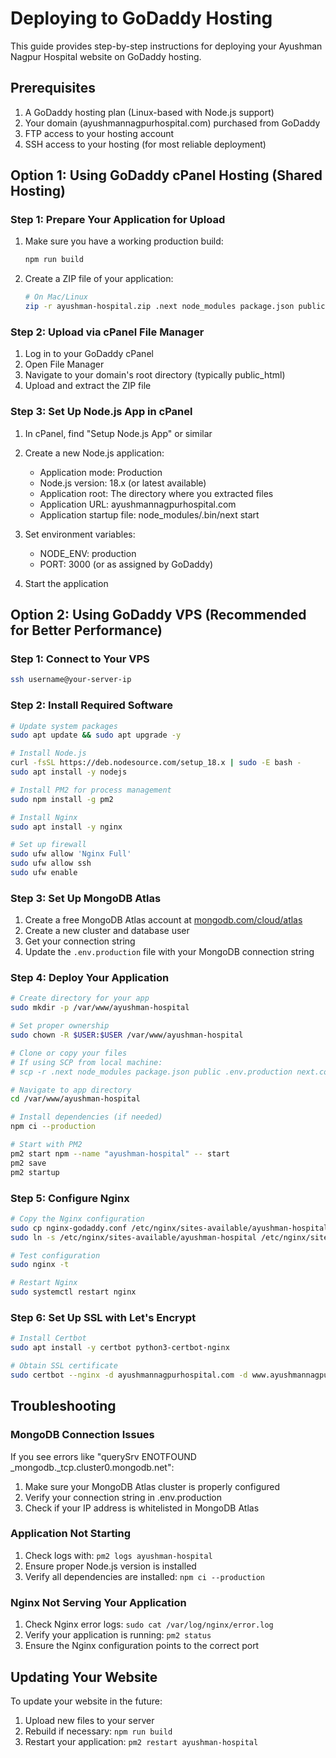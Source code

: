 # Deploying to GoDaddy Hosting

This guide provides step-by-step instructions for deploying your Ayushman Nagpur Hospital website on GoDaddy hosting.

## Prerequisites

1. A GoDaddy hosting plan (Linux-based with Node.js support)
2. Your domain (ayushmannagpurhospital.com) purchased from GoDaddy
3. FTP access to your hosting account
4. SSH access to your hosting (for most reliable deployment)

## Option 1: Using GoDaddy cPanel Hosting (Shared Hosting)

### Step 1: Prepare Your Application for Upload

1. Make sure you have a working production build:
   ```bash
   npm run build
   ```

2. Create a ZIP file of your application:
   ```bash
   # On Mac/Linux
   zip -r ayushman-hospital.zip .next node_modules package.json public .env.production next.config.js
   ```

### Step 2: Upload via cPanel File Manager

1. Log in to your GoDaddy cPanel
2. Open File Manager
3. Navigate to your domain's root directory (typically public_html)
4. Upload and extract the ZIP file

### Step 3: Set Up Node.js App in cPanel

1. In cPanel, find "Setup Node.js App" or similar
2. Create a new Node.js application:
   - Application mode: Production
   - Node.js version: 18.x (or latest available)
   - Application root: The directory where you extracted files
   - Application URL: ayushmannagpurhospital.com
   - Application startup file: node_modules/.bin/next start

2. Set environment variables:
   - NODE_ENV: production
   - PORT: 3000 (or as assigned by GoDaddy)

3. Start the application

## Option 2: Using GoDaddy VPS (Recommended for Better Performance)

### Step 1: Connect to Your VPS

```bash
ssh username@your-server-ip
```

### Step 2: Install Required Software

```bash
# Update system packages
sudo apt update && sudo apt upgrade -y

# Install Node.js
curl -fsSL https://deb.nodesource.com/setup_18.x | sudo -E bash -
sudo apt install -y nodejs

# Install PM2 for process management
sudo npm install -g pm2

# Install Nginx
sudo apt install -y nginx

# Set up firewall
sudo ufw allow 'Nginx Full'
sudo ufw allow ssh
sudo ufw enable
```

### Step 3: Set Up MongoDB Atlas

1. Create a free MongoDB Atlas account at [mongodb.com/cloud/atlas](https://www.mongodb.com/cloud/atlas)
2. Create a new cluster and database user
3. Get your connection string
4. Update the `.env.production` file with your MongoDB connection string

### Step 4: Deploy Your Application

```bash
# Create directory for your app
sudo mkdir -p /var/www/ayushman-hospital

# Set proper ownership
sudo chown -R $USER:$USER /var/www/ayushman-hospital

# Clone or copy your files
# If using SCP from local machine:
# scp -r .next node_modules package.json public .env.production next.config.js username@your-server-ip:/var/www/ayushman-hospital

# Navigate to app directory
cd /var/www/ayushman-hospital

# Install dependencies (if needed)
npm ci --production

# Start with PM2
pm2 start npm --name "ayushman-hospital" -- start
pm2 save
pm2 startup
```

### Step 5: Configure Nginx

```bash
# Copy the Nginx configuration
sudo cp nginx-godaddy.conf /etc/nginx/sites-available/ayushman-hospital
sudo ln -s /etc/nginx/sites-available/ayushman-hospital /etc/nginx/sites-enabled/

# Test configuration
sudo nginx -t

# Restart Nginx
sudo systemctl restart nginx
```

### Step 6: Set Up SSL with Let's Encrypt

```bash
# Install Certbot
sudo apt install -y certbot python3-certbot-nginx

# Obtain SSL certificate
sudo certbot --nginx -d ayushmannagpurhospital.com -d www.ayushmannagpurhospital.com
```

## Troubleshooting

### MongoDB Connection Issues

If you see errors like "querySrv ENOTFOUND _mongodb._tcp.cluster0.mongodb.net":

1. Make sure your MongoDB Atlas cluster is properly configured
2. Verify your connection string in .env.production
3. Check if your IP address is whitelisted in MongoDB Atlas

### Application Not Starting

1. Check logs with: `pm2 logs ayushman-hospital`
2. Ensure proper Node.js version is installed
3. Verify all dependencies are installed: `npm ci --production`

### Nginx Not Serving Your Application

1. Check Nginx error logs: `sudo cat /var/log/nginx/error.log`
2. Verify your application is running: `pm2 status`
3. Ensure the Nginx configuration points to the correct port

## Updating Your Website

To update your website in the future:

1. Upload new files to your server
2. Rebuild if necessary: `npm run build`
3. Restart your application: `pm2 restart ayushman-hospital` 
